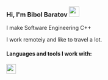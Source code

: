 ### Hi, I'm Bibol Baratov <img src="https://media0.giphy.com/media/gM5qFksULw54NMWyry/giphy.gif" width="27px">

I make Software Engineering C++ <br>

I work remoteiy and like to travel a lot. <br>

#### Languages and tools I work with:

<code><img src="![image](https://user-images.githubusercontent.com/107850280/187170387-a816187d-05af-4452-b85b-4c4a8063ddce.png)
" height="25" ></code>
